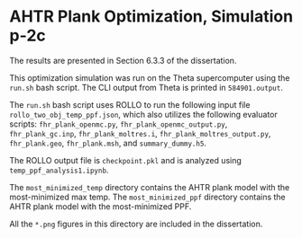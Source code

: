 # AHTR Plank Optimization, Simulation p-2c

The results are presented in Section 6.3.3 of the dissertation. 

This optimization simulation was run on the Theta supercomputer using the `run.sh` bash script. 
The CLI output from Theta is printed in `584901.output`. 

The `run.sh` bash script uses ROLLO to run the following input file `rollo_two_obj_temp_ppf.json`, which also utilizes the following evaluator scripts:  `fhr_plank_openmc.py`, `fhr_plank_openmc_output.py`, `fhr_plank_gc.inp`, `fhr_plank_moltres.i`, 
`fhr_plank_moltres_output.py`, `fhr_plank.geo`, `fhr_plank.msh`, and `summary_dummy.h5`.

The ROLLO output file is `checkpoint.pkl` and is analyzed using `temp_ppf_analysis1.ipynb`. 

The `most_minimized_temp` directory contains the AHTR plank model with the most-minimized max temp. The `most_minimized_ppf` directory contains the AHTR plank model with the most-minimized PPF. 

All the `*.png` figures in this directory are included in the dissertation.  
